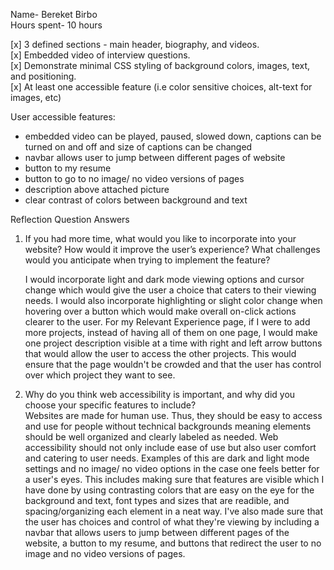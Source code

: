 Name- Bereket Birbo  
Hours spent- 10 hours  

[x] 3 defined sections - main header, biography, and videos.   
[x] Embedded video of interview questions.  
[x] Demonstrate minimal CSS styling of background colors, images, text, and positioning.  
[x] At least one accessible feature (i.e color sensitive choices, alt-text for images, etc)  

User accessible features:  
- embedded video can be played, paused, slowed down, captions can be turned on and off and size of captions can be changed
- navbar allows user to jump between different pages of website
- button to my resume
- button to go to no image/ no video versions of pages
- description above attached picture
- clear contrast of colors between background and text

Reflection Question Answers
1) If you had more time, what would you like to incorporate into your website? How would it improve the user’s experience? What challenges would you anticipate when trying to implement the feature?
   
   I would incorporate light and dark mode viewing options and cursor change which would give the user a choice that caters to their viewing needs. I would also incorporate highlighting or slight color change when hovering over a button which would make overall on-click actions clearer to the user. For my Relevant Experience page, if I were to add more projects, instead of having all of them on one page, I would make one project description visible at a time with right and left arrow buttons that would allow the user to access the other projects. This would ensure that the page wouldn't be crowded and that the user has control over which project they want to see.  
    
3) Why do you think web accessibility is important, and why did you choose your specific features to include?  
   Websites are made for human use. Thus, they should be easy to access and use for people without technical backgrounds meaning elements should be well organized and clearly labeled as needed. Web accessibility should not only include ease of use but also user comfort and catering to user needs. Examples of this are dark and light mode settings and no image/ no video options in the case one feels better for a user's eyes. This includes making sure that features are visible which I have done by using contrasting colors that are easy on the eye for the background and text, font types and sizes that are readible, and spacing/organizing each element in a neat way. I've also made sure that the user has choices and control of what they're viewing by including a navbar that allows users to jump between different pages of the website, a button to my resume, and buttons that redirect the user to no image and no video versions of pages.   
   